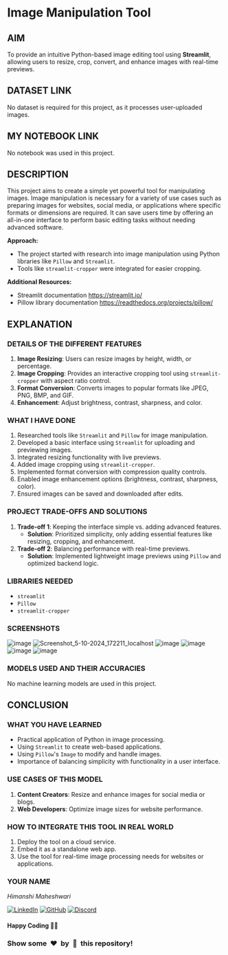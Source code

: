 # Image Manipulation Tool

## AIM
To provide an intuitive Python-based image editing tool using **Streamlit**, allowing users to resize, crop, convert, and enhance images with real-time previews.

## DATASET LINK
No dataset is required for this project, as it processes user-uploaded images.

## MY NOTEBOOK LINK
No notebook was used in this project.

## DESCRIPTION
This project aims to create a simple yet powerful tool for manipulating images. Image manipulation is necessary for a variety of use cases such as preparing images for websites, social media, or applications where specific formats or dimensions are required. It can save users time by offering an all-in-one interface to perform basic editing tasks without needing advanced software.

**Approach:**
- The project started with research into image manipulation using Python libraries like `Pillow` and `Streamlit`. 
- Tools like `streamlit-cropper` were integrated for easier cropping.
  
**Additional Resources:**
- Streamlit documentation https://streamlit.io/
- Pillow library documentation https://readthedocs.org/projects/pillow/

## EXPLANATION

### DETAILS OF THE DIFFERENT FEATURES
1. **Image Resizing**: Users can resize images by height, width, or percentage.
2. **Image Cropping**: Provides an interactive cropping tool using `streamlit-cropper` with aspect ratio control.
3. **Format Conversion**: Converts images to popular formats like JPEG, PNG, BMP, and GIF.
4. **Enhancement**: Adjust brightness, contrast, sharpness, and color.

### WHAT I HAVE DONE
1. Researched tools like `Streamlit` and `Pillow` for image manipulation.
2. Developed a basic interface using `Streamlit` for uploading and previewing images.
3. Integrated resizing functionality with live previews.
4. Added image cropping using `streamlit-cropper`.
5. Implemented format conversion with compression quality controls.
6. Enabled image enhancement options (brightness, contrast, sharpness, color).
7. Ensured images can be saved and downloaded after edits.

### PROJECT TRADE-OFFS AND SOLUTIONS
1. **Trade-off 1**: Keeping the interface simple vs. adding advanced features.  
   - **Solution**: Prioritized simplicity, only adding essential features like resizing, cropping, and enhancement.
2. **Trade-off 2**: Balancing performance with real-time previews.  
   - **Solution**: Implemented lightweight image previews using `Pillow` and optimized backend logic.

### LIBRARIES NEEDED
- `streamlit`
- `Pillow`
- `streamlit-cropper`

### SCREENSHOTS
![image](https://github.com/user-attachments/assets/3900c172-722d-417a-ab00-b99d9cb32569)
![Screenshot_5-10-2024_172211_localhost](https://github.com/user-attachments/assets/bbafb96d-8418-4455-985c-c8fbcc371896)
![image](https://github.com/user-attachments/assets/6d06c6f7-06b0-4804-a686-f703ac85600f)
![image](https://github.com/user-attachments/assets/92d18dad-f108-420e-93f2-cfebd30fb171)
![image](https://github.com/user-attachments/assets/04589bab-1172-4333-b21d-5f588138bbad)
![image](https://github.com/user-attachments/assets/d4f2f013-9886-4e3f-a77b-8f25b458b3cb)


### MODELS USED AND THEIR ACCURACIES
No machine learning models are used in this project.

## CONCLUSION

### WHAT YOU HAVE LEARNED
- Practical application of Python in image processing.
- Using `Streamlit` to create web-based applications.
- Using `Pillow`'s `Image` to modify and handle images.
- Importance of balancing simplicity with functionality in a user interface.

### USE CASES OF THIS MODEL
1. **Content Creators**: Resize and enhance images for social media or blogs.
2. **Web Developers**: Optimize image sizes for website performance.

### HOW TO INTEGRATE THIS TOOL IN REAL WORLD
1. Deploy the tool on a cloud service.
2. Embed it as a standalone web app.
3. Use the tool for real-time image processing needs for websites or applications.

### YOUR NAME
*Himanshi Maheshwari*

[![LinkedIn](https://img.shields.io/badge/linkedin-%230077B5.svg?style=for-the-badge&logo=linkedin&logoColor=white)](https://www.linkedin.com/in/himanshimaheshwari)
[![GitHub](https://img.shields.io/badge/github-%2312100E.svg?style=for-the-badge&logo=github&logoColor=white)](https://github.com/Himanshi-M)
[![Discord](https://img.shields.io/badge/discord-%237289DA.svg?style=for-the-badge&logo=discord&logoColor=white)](https://discord.com/users/himanshi-maheshwari)

#### Happy Coding 🧑‍💻
### Show some &nbsp;❤️&nbsp; by &nbsp;🌟&nbsp; this repository!
